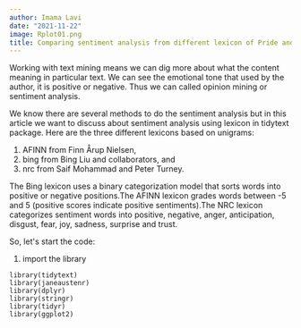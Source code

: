 ```yaml
---
author: Imama Lavi
date: "2021-11-22"
image: Rplot01.png
title: Comparing sentiment analysis from different lexicon of Pride and Prejudice Novel
---
```


Working with text mining means we can dig more about what the content meaning in particular text. We can see the emotional tone that used by the author, it is positive or negative. Thus we can called opinion mining or sentiment analysis.

We know there are several methods to do the sentiment analysis but in this article we want to discuss about sentiment analysis using lexicon in tidytext package. Here are the three different lexicons based on unigrams:
1. AFINN from Finn Årup Nielsen,
2. bing from Bing Liu and collaborators, and
3. nrc from Saif Mohammad and Peter Turney.

The Bing lexicon uses a binary categorization model that sorts words into positive or negative positions.The AFINN lexicon grades words between -5 and 5 (positive scores indicate positive sentiments).The NRC lexicon categorizes sentiment words into positive, negative, anger, anticipation, disgust, fear, joy, sadness, surprise and trust.

So, let's start the code:

1. import the library

```{r, echo = TRUE}
library(tidytext)
library(janeaustenr)
library(dplyr)
library(stringr)
library(tidyr)
library(ggplot2)
```
